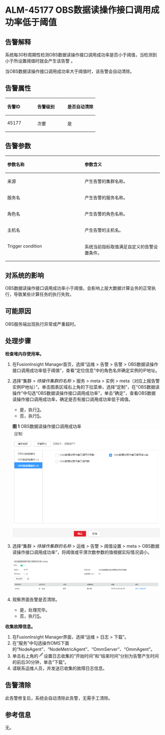 # ALM-45177 OBS数据读操作接口调用成功率低于阈值<a name="ALM-45177"></a>

## 告警解释<a name="section13447226"></a>

系统每30秒周期性检测OBS数据读操作接口调用成功率是否小于阈值，当检测到小于所设置阈值时就会产生该告警 。

当OBS数据读操作接口调用成功率大于阈值时，该告警会自动清除。

## 告警属性<a name="section53916176"></a>

<a name="table33817547"></a>
<table><thead align="left"><tr id="row8931076"><th class="cellrowborder" valign="top" width="33.33333333333333%" id="mcps1.1.4.1.1"><p id="p52328576"><a name="p52328576"></a><a name="p52328576"></a>告警ID</p>
</th>
<th class="cellrowborder" valign="top" width="33.33333333333333%" id="mcps1.1.4.1.2"><p id="p10756297"><a name="p10756297"></a><a name="p10756297"></a>告警级别</p>
</th>
<th class="cellrowborder" valign="top" width="33.33333333333333%" id="mcps1.1.4.1.3"><p id="p65953734"><a name="p65953734"></a><a name="p65953734"></a>是否自动清除</p>
</th>
</tr>
</thead>
<tbody><tr id="row40652256"><td class="cellrowborder" valign="top" width="33.33333333333333%" headers="mcps1.1.4.1.1 "><p id="p179511920165120"><a name="p179511920165120"></a><a name="p179511920165120"></a>45177</p>
</td>
<td class="cellrowborder" valign="top" width="33.33333333333333%" headers="mcps1.1.4.1.2 "><p id="p28828553"><a name="p28828553"></a><a name="p28828553"></a>次要</p>
</td>
<td class="cellrowborder" valign="top" width="33.33333333333333%" headers="mcps1.1.4.1.3 "><p id="p53411432"><a name="p53411432"></a><a name="p53411432"></a>是</p>
</td>
</tr>
</tbody>
</table>

## 告警参数<a name="section15483537"></a>

<a name="table31358724"></a>
<table><thead align="left"><tr id="row33518103"><th class="cellrowborder" valign="top" width="50%" id="mcps1.1.3.1.1"><p id="p30611809"><a name="p30611809"></a><a name="p30611809"></a>参数名称</p>
</th>
<th class="cellrowborder" valign="top" width="50%" id="mcps1.1.3.1.2"><p id="p63637484"><a name="p63637484"></a><a name="p63637484"></a>参数含义</p>
</th>
</tr>
</thead>
<tbody><tr id="row163311621185116"><td class="cellrowborder" valign="top" width="50%" headers="mcps1.1.3.1.1 "><p id="p17935380415"><a name="p17935380415"></a><a name="p17935380415"></a>来源</p>
</td>
<td class="cellrowborder" valign="top" width="50%" headers="mcps1.1.3.1.2 "><p id="p187931338134115"><a name="p187931338134115"></a><a name="p187931338134115"></a>产生告警的集群名称。</p>
</td>
</tr>
<tr id="row54362592"><td class="cellrowborder" valign="top" width="50%" headers="mcps1.1.3.1.1 "><p id="p41293795"><a name="p41293795"></a><a name="p41293795"></a>服务名</p>
</td>
<td class="cellrowborder" valign="top" width="50%" headers="mcps1.1.3.1.2 "><p id="p56463136"><a name="p56463136"></a><a name="p56463136"></a>产生告警的服务名称。</p>
</td>
</tr>
<tr id="row38406179"><td class="cellrowborder" valign="top" width="50%" headers="mcps1.1.3.1.1 "><p id="p23892775"><a name="p23892775"></a><a name="p23892775"></a>角色名</p>
</td>
<td class="cellrowborder" valign="top" width="50%" headers="mcps1.1.3.1.2 "><p id="p56266616"><a name="p56266616"></a><a name="p56266616"></a>产生告警的角色名称。</p>
</td>
</tr>
<tr id="row36637496"><td class="cellrowborder" valign="top" width="50%" headers="mcps1.1.3.1.1 "><p id="p14847206"><a name="p14847206"></a><a name="p14847206"></a>主机名</p>
</td>
<td class="cellrowborder" valign="top" width="50%" headers="mcps1.1.3.1.2 "><p id="p61773077"><a name="p61773077"></a><a name="p61773077"></a>产生告警的主机名。</p>
</td>
</tr>
<tr id="row22808444811"><td class="cellrowborder" valign="top" width="50%" headers="mcps1.1.3.1.1 "><p id="p57854422"><a name="p57854422"></a><a name="p57854422"></a>Trigger condition</p>
</td>
<td class="cellrowborder" valign="top" width="50%" headers="mcps1.1.3.1.2 "><p id="p55696635"><a name="p55696635"></a><a name="p55696635"></a>系统当前指标取值满足自定义的告警设置条件。</p>
</td>
</tr>
</tbody>
</table>

## 对系统的影响<a name="section5134112"></a>

OBS数据读操作接口调用成功率小于阈值，会影响上层大数据计算业务的正常执行，导致某些计算任务的执行失败。

## 可能原因<a name="section46207013"></a>

OBS服务端出现执行异常或严重超时。

## 处理步骤<a name="section18511446101016"></a>

**检查堆内存使用率。**

1.  在FusionInsight Manager首页，选择“运维 \> 告警 \> 告警 \> OBS数据读操作接口调用成功率低于阈值”，查看“定位信息”中的角色名并确定实例的IP地址。
2.  选择“集群 \>  _待操作集群的名称_  \> 服务 \> meta \> 实例 \> meta（对应上报告警实例IP地址）”。单击图表区域右上角的下拉菜单，选择“定制”，在“OBS数据读操作”中勾选“OBS数据读操作接口调用成功率”，单击“确定”，查看OBS数据读操作接口调用成功率，确定是否有接口调用成功率低于阈值。

    -   是，执行[3](#li5868113155910)。
    -   否，执行[5](#li4749473185459)。

    **图 1**  OBS数据读操作接口调用成功率<a name="fig86261412532"></a>  
    ![](figures/OBS数据读操作接口调用成功率.png "OBS数据读操作接口调用成功率")

3.  <a name="li5868113155910"></a>选择“集群 \>  _待操作集群的名称_  \> 运维 \> 告警 \> 阈值设置 \> meta \> OBS数据读操作接口调用成功率”，将阈值或平滑次数参数的值根据实际情况调小。

    ![](figures/75-中文.png)

4.  观察界面告警是否清除。
    -   是，处理完毕。
    -   否，执行[5](#li4749473185459)。


**收集故障信息。**

1.  <a name="li4749473185459"></a>在FusionInsight Manager界面，选择“运维 \> 日志 \> 下载”。
2.  在“服务”中勾选操作OMS下面的“NodeAgent”、“NodeMetricAgent”、“OmmServer”、“OmmAgent”。
3.  单击右上角的![](figures/zh-cn_image_0276137857.png)设置日志收集的“开始时间”和“结束时间”分别为告警产生时间的前后30分钟，单击“下载”。
4.  请联系运维人员，并发送已收集的故障日志信息。

## 告警清除<a name="section169311343318"></a>

此告警修复后，系统会自动清除此告警，无需手工清除。

## 参考信息<a name="section51780573"></a>

无。

